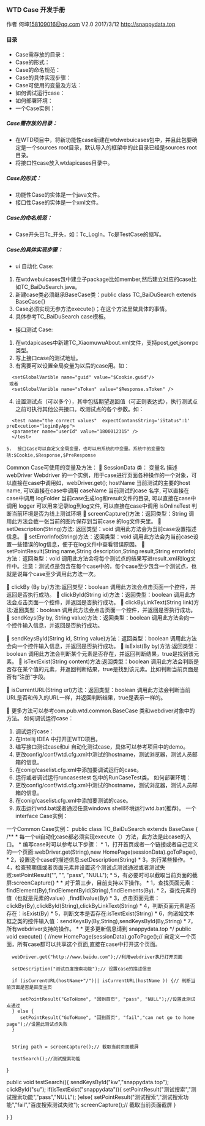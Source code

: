 ### WTD Case 开发手册
    
作者 何坤<158109016@qq.com> V2.0  2017/3/12  http://snappydata.top

#### 目录
- Case需存放的目录： 
- Case的形式：  
- Case的命名规范：
- Case的具体实现步骤：  
- Case可使用的变量及方法：
- 如何调试运行case：
- 如何部署环境：
- 一个Case实例： 

##### Case需存放的目录：
- 在WTD项目中，将新功能性case新建在wtdwebuicases包中，并且此包要确定是一个sources root目录，默认导入的框架中的此目录已经是sources root目录。
- 将接口性case放入wtdapicases目录中。

##### Case的形式：
- 功能性Case的实体是一个java文件。
- 接口性Case的实体是一个xml文件。
##### Case的命名规范：
- Case开头已Tc_开头，如：Tc_LogIn。Tc是TestCase的缩写。
##### Case的具体实现步骤：
- ui 自动化 Case:
1.  在wtdwebuicases包中建立子package比如member,然后建立对应的case比如TC_BaiDuSearch.java。
2.  新建case类必须继承BaseCase类：public class TC_BaiDuSearch extends BaseCase{}
3.  Case必须实现无参方法execute()；在这个方法里做具体的事情。
4.  具体参考TC_BaiDuSearch  case模板。
- 接口测试 Case:
1.  在wtdapicases中新建TC_XiaomuwuAbout.xml文件，支持post,get,jsonrpc类型。
2.  写上接口case的测试地址。
3.  有需要可以设置全局变量为以后的case用。如：
```
  <setGlobalVarible name="guid" value="$Cookie.guid"/> 
 或者
  <setGlobalVarible name="sToken" value="$Response.sToken" />
```
4.  设置测试点（可以多个），其中包括期望返回值（可正则表达式），执行测试点之前可执行其他公共接口。改测试点的各个参数。如：
```
  <test name="the correct values"  expectContansString='iStatus":1' preExcution="loginByApp">
  <parameter name="userId" value="1800012315" />
  </test>
```
    5.  接口Case可以自定义全局变量，也可以用系统的中变量。系统中的变量包括:$Cookie,$Response,$PreResponse


Common Case可使用的变量及方法：
 SessionData 类：
变量名 描述
webDriver Webdriver 的一个实例，用于case进行页面各种操作的一个对象，可以直接在case中调用如，webDriver.get();
hostName  当前测试的主要的host name, 可以直接在case中调用
caseName  当前测试的case 名字, 可以直接在case中调用
logFolder 当前case生成log和result文件的目录, 可以直接在case中调用
logger  可以用来记录log到log文件, 可以直接在case中调用
isOnlineTest  判断当前环境是否为线上测试环境
 screenCapture()方法：返回类型：String
调用此方法会截一张当前的图片保存到当前case 的log文件夹里。
 setDescription(String)方法: 返回类型：void
调用此方法会为当前case设置描述信息。
 setErrorInfo(String)方法：返回类型：void
调用此方法会为当前case设置一些错误的log信息，便于在log文件中查看错误原因。
 setPointResult(String name,String description,String result,String errorInfo)方法：返回类型：void
调用此方法会将每个测试点的结果写进result.xml和log文件中。注意：测试点是包含在每个case中的，每个case至少包含一个测试点，也就是说每个case至少调用此方法一次。

 clickBy (By by)方法:返回类型：boolean
调用此方法会点击页面一个控件，并返回是否执行成功。
 clickById(String id)方法：返回类型：boolean
调用此方法会点击页面一个控件，并返回是否执行成功。
 clickByLinkText(String link)方法:返回类型：boolean
调用此方法会点击页面一个控件，并返回是否执行成功。
 sendKeys(By by, String value)方法：返回类型：boolean
调用此方法会向一个控件输入信息，并返回是否执行成功。

 sendKeysById(String id, String value)方法：返回类型：boolean
调用此方法会向一个控件输入信息，并返回是否执行成功。
 isExist(By by)方法:返回类型：boolean
调用此方法会判断某个元素是否存在，并返回判断结果，true是找到该元素。
 isTextExist(String content)方法:返回类型：boolean
调用此方法会判断是否存在某个值的元素，并返回判断结果，true是找到该元素。比如判断当前页面是否有“注册”字段。

 isCurrentURL(String url)方法：返回类型：boolean
调用此方法会判断当前URL是否和传入的URL一样，并返回判断结果，true是表示一样的。

 更多方法可以参考com.pub.wtd.common.BaseCase 类和webdiver对象中的方法。
如何调试运行case：
1.  调试运行case：
2.  在Intellij IDEA 中打开正WTD项目。
3.  编写接口测试case和ui 自动化测试case，具体可以参考项目中的demo。
4.  更改config/conf/wtd.cfg.xml中测试的hostname，测试浏览器，测试人员邮箱的信息。
5.  在conig/caselist.cfg.xml中添加要调试运行的case。
6.  运行或者调试运行runcasestest 包中的RunCaseTest类。 
如何部署环境：
1.  更改config/conf/wtd.cfg.xml中测试的hostname，测试浏览器，测试人员邮箱的信息。
2.  在conig/caselist.cfg.xml中添加要测试的case。
3.  双击运行wtd.bat或者通过任意windows shell环境运行wtd.bat(推荐)。
一个interface Case实例：
<?xml version="1.0" encoding="utf-8" ?>
<case description="change the userlogin passwd" type="post">
    <testApi api="http://xxx.xxx.qa.ipo.com/api/internal/user/changepwd.html" />
     <setGlobalVarible name="guid" value="$Cookie.guid"/>
      <setGlobalVarible name="token" value="$Response.token"/>
  <test name="the correct values"  expectContansString='iStatus":1' preExcution="logintoManage">
    <parameter name="iUserID" value="$PreResponse.istatus" />
    <parameter name="sOldPassword" value="a592ee46b591ba0c8bcce6a27c109f65" />
    <parameter name="sNewPassword" value="4e1cea91bcd58ab5982ab1b50c2a782b" />
  </test> 
  <test name="the correct values"  expectContansString='iStatus":1'>
    <parameter name="iUserID" value="45671" />
    <parameter name="sOldPassword" value="4e1cea91bcd58ab5982ab1b50c2a782b" />
    <parameter name="sNewPassword" value="a592ee46b591ba0c8bcce6a27c109f65" />
  </test> 
</case>                  

一个Common Case实例：
public class TC_BaiDuSearch extends BaseCase {
   /**
    * 每一个ui自动化case都必须实现execute（）方法，此方法是此case的入口。
    * 编写case时可以参考以下步骤：
    * 1，打开首页或者一个链接或者自己定义的一个页面:webDriver.get(String),new HomePage(sessionData).goToPage(),
    * 2，设置这个case的描述信息:setDescription(String)
    * 3，执行某些操作。
    * 4，检查预期值或者页面元素并设置这个测试点测试通过或者测试失败:setPointResult("", "", "pass", "NULL");
    * 5，有必要时可以截取当前页面的截屏:screenCapture()
    *
    * 对于第三步，目前支持以下操作。
    * 1，查找页面元素：findElement(By),findElementById(String),findElements(By).
    * 2，查找元素的值（也就是元素的value）,findElvalue(By)
    * 3，点击页面元素：clickBy(By),clickById(String),clickByLinkText(String)
    * 4，判断页面元素是否存在：isExist(By)
    * 5，判断文本是否存在:isTextExist(String)
    * 6，向诸如文本框之类的控件输入值：sendKeysBy(By,String),sendKeysById(By,String)
    * 7，所有webdriver支持的操作。
    *
    * 更多更新信息请到 snappydata.top
    */
   public void execute() {
      //new HomePage(sessionData).goToPage();// 自定义一个页面，所有case都可以共享这个页面,直接在case中打开这个页面。

      webDriver.get("http://www.baidu.com");//利用webdriver执行打开页面

      setDescription("测试百度搜索功能");// 设置case的描述信息
      
      if (isCurrentURL(hostName+"/")|| isCurrentURL(hostName )) {// 判断当前页面是否是百度主页

         setPointResult("GoToHome", "回到首页", "pass", "NULL");//设置此测试点通过
      } else {
         setPointResult("GoToHome", "回到首页", "fail","can not go to home page");//设置此测试点失败
      }


      String path = screenCapture();// 截取当前页面截屏

      testSearch();//测试搜索功能

   }


   public void testSearch(){
      sendKeysById("kw","snappydata.top");
      clickById("su");
      if(isTextExist("snappydata")){
         setPointResult("测试搜索","测试搜索功能","pass","NULL");
      }else{
         setPointResult("测试搜索","测试搜索功能","fail","百度搜索测试失败");
         screenCapture();// 截取当前页面截屏
      }

   }
}


